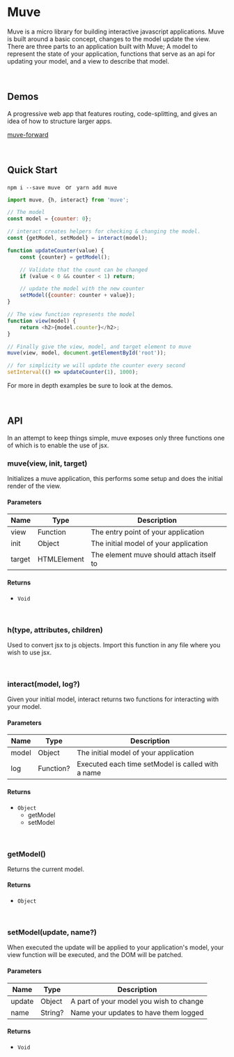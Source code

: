 # Muve

Muve is a micro library for building interactive javascript applications. Muve is built around a basic concept, changes to the model update the view. There are three parts to an application built with Muve; A model to represent the state of your application, functions that serve as an api for updating your model, and a view to describe that model.

<br/>

## Demos

A progressive web app that features routing, code-splitting, and gives an idea of how to structure larger apps.

[muve-forward](https://github.com/fwilkerson/muve-forward)

<br/>

## Quick Start

`npm i --save muve` &nbsp; or &nbsp; `yarn add muve`

```javascript
import muve, {h, interact} from 'muve';

// The model
const model = {counter: 0};

// interact creates helpers for checking & changing the model.
const {getModel, setModel} = interact(model);

function updateCounter(value) {
	const {counter} = getModel();

	// Validate that the count can be changed
	if (value < 0 && counter < 1) return;

	// update the model with the new counter
	setModel({counter: counter + value});
}

// The view function represents the model
function view(model) {
	return <h2>{model.counter}</h2>;
}

// Finally give the view, model, and target element to muve
muve(view, model, document.getElementById('root'));

// for simplicity we will update the counter every second
setInterval(() => updateCounter(1), 1000);
```

For more in depth examples be sure to look at the demos.

<br/>


## API

In an attempt to keep things simple, muve exposes only three functions one of which is to enable the use of jsx.

### muve(view, init, target) 

Initializes a muve application, this performs some setup and does the initial render of the view.

#### Parameters

| Name | Type | Description |
| ---- | ---- | ----------- |
| view | Function | The entry point of your application | &nbsp; |
| init | Object | The initial model of your application | &nbsp; |
| target | HTMLElement | The element muve should attach itself to | &nbsp; |

#### Returns

- `Void`

<br/>

### h(type, attributes, children)

Used to convert jsx to js objects. Import this function in any file where you wish to use jsx.

<br/>

### interact(model, log?) 

Given your initial model, interact returns two functions for interacting with your model.

#### Parameters

| Name | Type | Description |
| ---- | ---- | ----------- |
| model | Object | The initial model of your application | &nbsp; |
| log | Function? | Executed each time setModel is called with a name | &nbsp; |

#### Returns

- `Object`
	- getModel
	- setModel

<br/>

### getModel()

Returns the current model.

#### Returns

- `Object`

<br/>

### setModel(update, name?)

When executed the update will be applied to your application's model, your view function will be executed, and the DOM will be patched.

#### Parameters

| Name | Type | Description |
| ---- | ---- | ----------- |
| update | Object | A part of your model you wish to change | &nbsp; |
| name | String? | Name your updates to have them logged | &nbsp; |

#### Returns

- `Void`
